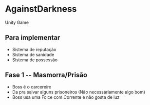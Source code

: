 # AgainstDarkness
Unity Game

## Para implementar
<ul>
  <li>Sistema de reputação</li>
  <li>Sistema de sanidade</li>
  <li>Sistema de possessão</li>
</ul>

## Fase 1 -- Masmorra/Prisão
<ul>
  <li>Boss é o carcereiro</li>
  <li>Da pra salvar alguns prisoneiros (Não necessáriamente algo bom)</li>
  <li>Boss usa uma Foice com Corrente e não gosta de luz</li>
</ul>

